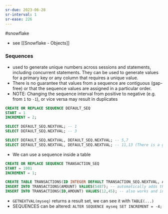 ```yaml
---
sr-due: 2023-06-28
sr-interval: 1
sr-ease: 226
---
```


#snowflake 
- see [[Snowflake - Objects]]

### Sequences

- used to generate unique numbers across sessions and statements, including concurrent statements. They can be used to generate values for a primary key or any column that requires a unique value.
- There is no guarantee that values from a sequence are contiguous (gap-free) or that the sequence values are assigned in a particular order.
- NOTE: Changing the sequence interval from positive to negative (e.g. from `1` to `-1`), or vice versa may result in duplicates

```sql
CREATE OR REPLACE SEQUENCE DEFAULT_SEQ
START = 1
INCREMENT = 2;

SELECT DEFAULT_SEQ.NEXTVAL; -- 1
SELECT DEFAULT_SEQ.NEXTVAL; -- 3

SELECT DEFAULT_SEQ.NEXTVAL, DEFAULT_SEQ.NEXTVAL; -- 5,7
SELECT DEFAULT_SEQ.NEXTVAL, DEFAULT_SEQ.NEXTVAL; -- 11,13 (There is a gap)
```

- We can use a sequence inside a table

```sql
CREATE OR REPLACE SEQUENCE TRANSACTION_SEQ
START = 1001
INCREMENT = 1;

CREATE TABLE TRANSACTIONS(ID INTEGER DEFAULT TRANSACTION_SEQ.NEXTVAL, AMOUNT DOUBLE);
INSERT INTO TRANSACTIONS(AMOUNT) VALUES(5487); -- automatically adds the ID column
INSERT INTO TRANSACTIONS(ID,AMOUNT) VALUES(12,45); -- also works and inserts 12 as an ID
```

- `GETNEXTVAL(myseq)` returns a result set, we can see it with `TABLE(...)`
- SEQUENCES can be altered: `ALTER SEQUENCE myseq SET INCREMENT = -4;`

